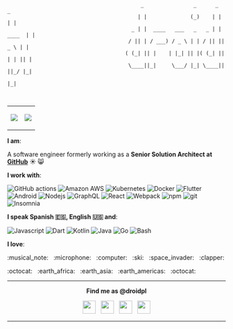 ```
                            
                                                                         
                                           _                _      _         _ 
                                          | |              (_)    | |       | |
                                        _ | |  ____   ___   _   _ | | ____  | |
                                       / || | / ___) / _ \ | | / || ||  _ \ | |
                                      ( (_| || |    | |_| || |( (_| || | | || |
                                       \____||_|     \___/ |_| \____|| ||_/ |_|
                                                                     |_|       
                                                                         
                                                                                                     
```

<p align="center">
<table>
  <tr>
    <td>
<p align="center"><a href="https://droidpl.me"><img src="https://github-readme-stats.vercel.app/api/top-langs?username=droidpl&show_icons=true&bg_color=0B0B0B&title_color=88DCF4&text_color=fff&icon_color=88DCF4&hide_border=true" /></a></p>
    </td>
    <td>
<p align="center"><a href="https://droidpl.me"><img src="https://github-readme-stats.vercel.app/api?username=droidpl&show_icons=true&bg_color=0B0B0B&title_color=88DCF4&text_color=fff&icon_color=88DCF4&hide_border=true" /></a></p>
    </td>
  </tr>
</table>
</p>

**I am**:

A software engineer formerly working as a **Senior Solution Architect at [GitHub](https://github.com/)**
:sunny: :smile_cat:

**I work with**:

<p>
  <img alt="GitHub actions" src="https://img.shields.io/badge/-Github_Actions-2088FF?style=flat-square&logo=github-actions&logoColor=white" />
  <img alt="Amazon AWS" src="https://img.shields.io/badge/-AWS-232F3E?style=flat-square&logo=amazon-aws&logoColor=white" />
  <img alt="Kubernetes" src="https://img.shields.io/badge/-Kubernetes-326CE5?style=flat-square&logo=kubernetes&logoColor=white" />
  <img alt="Docker" src="https://img.shields.io/badge/-Docker-2496ED?style=flat-square&logo=docker&logoColor=white" />
  <img alt="Flutter" src="https://img.shields.io/badge/-Flutter-02569B?style=flat-square&logo=flutter&logoColor=white" />
  <img alt="Android" src="https://img.shields.io/badge/-Android-3DDC84?style=flat-square&logo=android&logoColor=white" />
  <img alt="Nodejs" src="https://img.shields.io/badge/-Nodejs-43853d?style=flat-square&logo=Node.js&logoColor=white" />
  <img alt="GraphQL" src="https://img.shields.io/badge/-GraphQL-E10098?style=flat-square&logo=graphql&logoColor=white" />
  <img alt="React" src="https://img.shields.io/badge/-React-61DAFB?style=flat-square&logo=react&logoColor=white" />
  <img alt="Webpack" src="https://img.shields.io/badge/-Webpack-8DD6F9?style=flat-square&logo=webpack&logoColor=white" /> 
  <img alt="npm" src="https://img.shields.io/badge/-NPM-CB3837?style=flat-square&logo=npm&logoColor=white" />
  <img alt="git" src="https://img.shields.io/badge/-Git-F05032?style=flat-square&logo=git&logoColor=white" />
  <img alt="Insomnia" src="https://img.shields.io/badge/-Insomnia-5849BE?style=flat-square&logo=insomnia&logoColor=white" />
</p>

**I speak Spanish :es:, English :us: and**:
<p>
    <img alt="Javascript" src="https://img.shields.io/badge/-Javascript-F7DF1E?style=flat-square&logo=javascript&logoColor=white" />
    <img alt="Dart" src="https://img.shields.io/badge/-Dart-0175C2?style=flat-square&logo=dart&logoColor=white" />
    <img alt="Kotlin" src="https://img.shields.io/badge/-Kotlin-0095D5?style=flat-square&logo=kotlin&logoColor=white" />
    <img alt="Java" src="https://img.shields.io/badge/-Java-007396?style=flat-square&logo=java&logoColor=white" />
    <img alt="Go" src="https://img.shields.io/badge/-Go-00ADD8?style=flat-square&logo=go&logoColor=white" />
    <img alt="Bash" src="https://img.shields.io/badge/-Bash-000000?style=flat-square&logo=gnu-bash&logoColor=white" />
</p>


**I love**:
<p> :musical_note: &nbsp; :microphone: &nbsp; :computer: &nbsp; :ski: &nbsp; :space_invader: &nbsp; :clapper:</p>
<p>:octocat: &nbsp; :earth_africa: &nbsp; :earth_asia: &nbsp; :earth_americas: &nbsp; :octocat: </p>


*******

<p align="center">
  <b>Find me as @droidpl</b>
  <p align="center">
    <a href="https://linkedin.com/in/javierdepedrolopez"><img src="https://svgshare.com/i/SiT.svg" height=30 /></a>
    &nbsp;
    <a href="https://stackoverflow.com/users/1560067/droidpl"><img src="https://svgshare.com/i/ShT.svg" height=30 /></a>
    &nbsp;
    <a href="https://instagram.com/droidpl"><img src="https://svgshare.com/i/ShE.svg" height=30 /></a>
    &nbsp;
    <a href="https://twitter.com/droidpl"><img src="https://svgshare.com/i/SiG.svg" height=30 /></a>
  </p>
</p>

*******
